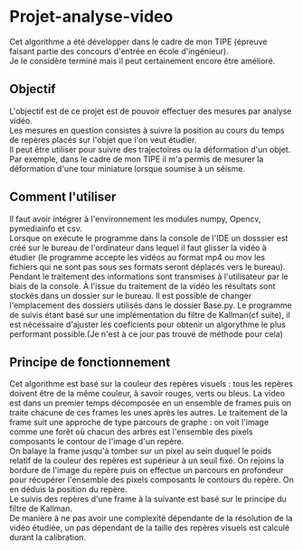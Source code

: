 # Projet-analyse-video
Cet algorithme a été développer dans le cadre de mon TIPE (épreuve faisant partie des concours d'entrée en école d'ingénieur).  
Je le considère terminé mais il peut certainement encore être amélioré.

## Objectif
L'objectif est de ce projet est de pouvoir effectuer des mesures par analyse vidéo.  
Les mesures en question consistes à suivre la position au cours du temps de repères placés sur l'objet que l'on veut étudier.  
Il peut être utiliser pour suivre des trajectoires ou la déformation d'un objet. Par exemple, dans le cadre de mon TIPE il m'a permis de mesurer la déformation d'une tour miniature lorsque soumise à un séisme. 

## Comment l'utiliser  
Il faut avoir intégrer à l'environnement les modules numpy, Opencv, pymediainfo et csv.  
Lorsque on exécute le programme dans la console de l'IDE un dosssier est créé sur le bureau de l'ordinateur dans lequel il faut glisser la vidéo à étudier (le programme accepte les vidéos au format mp4 ou mov les fichiers qui ne sont pas sous ses formats seront déplacés vers le bureau).
Pendant le traitement des informations sont transmises à l'utilisateur par le biais de la console.
À l'issue du traitement de la vidéo les résultats sont stockés dans un dossier sur le bureau. Il est possible de changer l'emplacement des dossiers utilisés dans le dossier Base.py.
Le programme de suivis étant basé sur une implémentation du filtre de Kallman(cf suite), il est nécessaire d'ajuster les coeficients pour obtenir un algorythme le plus performant possible.(Je n'est à ce jour pas trouvé de méthode pour cela)

## Principe de fonctionnement 
Cet algorithme est basé sur la couleur des repères visuels : tous les repères doivent être de la même couleur, à savoir rouges, verts ou bleus.
La video est dans un premier temps décomposée en un ensemble de frames puis on traite chacune de ces frames les unes après les autres.
Le traitement de la frame suit une approche de type parcours de graphe : on voit l'image comme une forêt où chacun des arbres est l'ensemble des pixels composants le contour de l'image d'un repère.  
On balaye la frame jusqu'à tomber sur un pixel au sein duquel le poids relatif de la couleur des repères est supérieur à un seuil fixé. On rejoins la bordure de l'image du repère puis on effectue un parcours en profondeur pour récupérer l'ensemble des pixels composants le contours du repère.
On en déduis la position du repère.  
Le suivis des repères d'une frame à la suivante est basé sur le principe du filtre de Kallman.  
De manière à ne pas avoir une complexité dépendante de la résolution de la vidéo étudiée, un pas dépendant de la taille des repères visuels est calculé durant la calibration.
